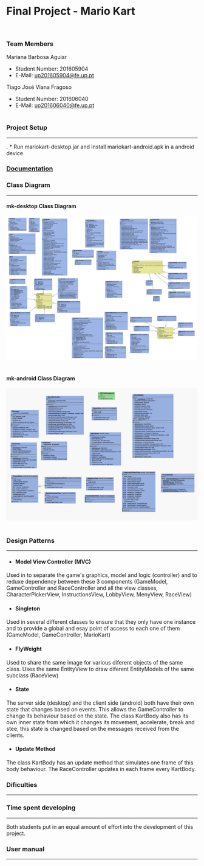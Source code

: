 # Final Project - Mario Kart
<br>

### Team Members
Mariana Barbosa Aguiar
* Student Number: 201605904
* E-Mail: up201605904@fe.up.pt

Tiago José Viana Fragoso
* Student Number: 201606040
* E-Mail: up201606040@fe.up.pt
<br><br>

### Project Setup
----
. * Run mariokart-desktop.jar and install mariokart-android.apk in a android device

### [Documentation](https://mbaguiar.github.io/mariokart)<br>

### Class Diagram
----
#### mk-desktop Class Diagram
![Class diagram](https://github.com/mbaguiar/mariokart/blob/master/Screenshots/mk-desktop_uml.png)
<br> <br>

#### mk-android Class Diagram
![Class diagram](https://github.com/mbaguiar/mariokart/blob/master/Screenshots/mk-android_uml.png)
<br><br>

### Design Patterns
----
* #### Model View Controller (MVC) 
Used in to separate the game's graphics, model and logic (controller) and to reduxe dependency between these 3 components (GameModel, GameController and RaceController and all the view classes, CharacterPickerView, InstructionsView, LobbyView, MenyView, RaceView)

* #### Singleton 
Used in several different classes to ensure that they only have one instance and to provide a global and esay point of access to each one of them (GameModel, GameController, MarioKart)

* #### FlyWeight
Used to share the same image for various diferent objects of the same class. Uses the same EntityView to draw diferent EntityModels of the same subclass (RaceView)

* #### State
The server side (desktop) and the client side (android) both have their own state that changes based on events. This allows the GameController to change its behaviour based on the state.
The class KartBody also has its own inner state from which it changes its movement, accelerate, break and stee, this state is changed based on the messages received from the clients.

* #### Update Method
The class KartBody has an update method that simulates one frame of this body behaviour. The RaceController updates in each frame every KartBody.
<br>

### Dificulties
----


### Time spent developing
----
Both students put in an equal amount of effort into the development of this project.

### User manual
----

<br>
